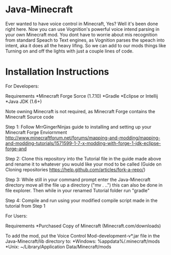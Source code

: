 Java-Minecraft
==============
Ever wanted to have voice control in Minecraft, Yes? Well it's been done right here. Now you can use Vognition's powerful voice intend parsing in your own Minecraft mod. You dont have to worrie about mis recognition from standard Speach to Text engines, as Vognition parses the speach into intent, aka it does all the heavy lifing. So we can add to our mods things like Turning on and off the lights with just a couple lines of code.

Installation Instructions
==============
For Developers:

Requirements
*Minecraft Forge Sorce (1.7.10)
*Gradle
*Eclipse or Intellij
*Java JDK (1.6+)

Note owning Minecraft is not required, as Minecraft Forge contains the Minecraft Source code

Step 1: Follow MrrGingerNinjas guide to installing and setting up your Minecraft Forge Enviornment http://www.minecraftforum.net/forums/mapping-and-modding/mapping-and-modding-tutorials/1571599-1-7-x-modding-with-forge-1-jdk-eclipse-forge-and

Step 2: Clone this repository into the Tutorial file in the guide made above and rename it to whatever you would like your mod to be called (Guide on Cloning repositories https://help.github.com/articles/fork-a-repo/)

Step 3: While still in your command prompt enter the Java-Minecraft directory move all the file up a directory ("mv . ..") this can also be done in file explorer. Then while in your renamed Tutorial folder run "gradle"

Step 4: Compile and run using your modified compile script made in the tutorial from Step 1

For Users:

Requirements
*Purchased Copy of Minecraft (Minecraft.com/downloads)

To add the mod, put the Voice Control Mod-development-v*.jar file in the Java-Minecraft/lib directory to:
*Windows: %appdata%/.minecraft/mods
*Unix: ~/Library/Application Data/Minecraft/mods 
